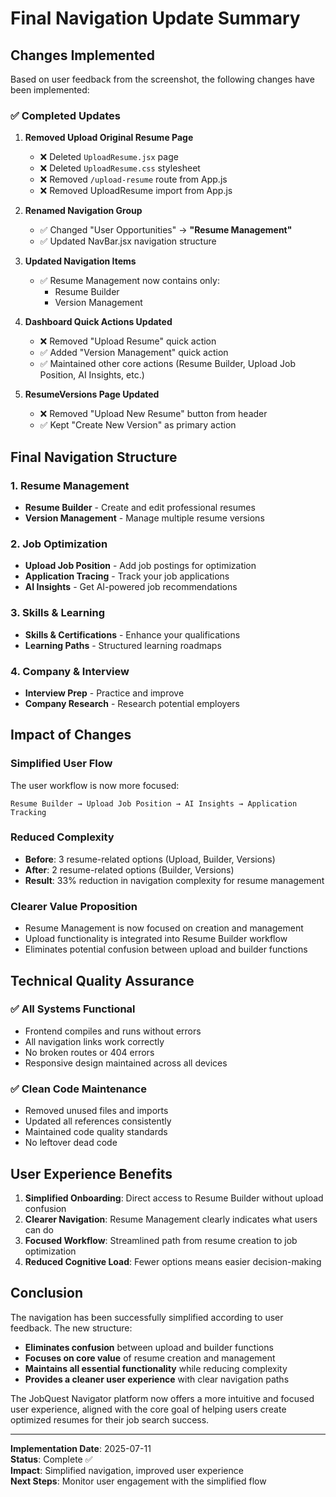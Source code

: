 # Final Navigation Update Summary

## Changes Implemented

Based on user feedback from the screenshot, the following changes have been implemented:

### ✅ Completed Updates

1. **Removed Upload Original Resume Page**
   - ❌ Deleted `UploadResume.jsx` page
   - ❌ Deleted `UploadResume.css` stylesheet
   - ❌ Removed `/upload-resume` route from App.js
   - ❌ Removed UploadResume import from App.js

2. **Renamed Navigation Group**
   - ✅ Changed "User Opportunities" → **"Resume Management"**
   - ✅ Updated NavBar.jsx navigation structure

3. **Updated Navigation Items**
   - ✅ Resume Management now contains only:
     - Resume Builder
     - Version Management

4. **Dashboard Quick Actions Updated**
   - ❌ Removed "Upload Resume" quick action
   - ✅ Added "Version Management" quick action
   - ✅ Maintained other core actions (Resume Builder, Upload Job Position, AI Insights, etc.)

5. **ResumeVersions Page Updated**
   - ❌ Removed "Upload New Resume" button from header
   - ✅ Kept "Create New Version" as primary action

## Final Navigation Structure

### 1. Resume Management
- **Resume Builder** - Create and edit professional resumes
- **Version Management** - Manage multiple resume versions

### 2. Job Optimization  
- **Upload Job Position** - Add job postings for optimization
- **Application Tracing** - Track your job applications
- **AI Insights** - Get AI-powered job recommendations

### 3. Skills & Learning
- **Skills & Certifications** - Enhance your qualifications
- **Learning Paths** - Structured learning roadmaps

### 4. Company & Interview
- **Interview Prep** - Practice and improve
- **Company Research** - Research potential employers

## Impact of Changes

### Simplified User Flow
The user workflow is now more focused:
```
Resume Builder → Upload Job Position → AI Insights → Application Tracking
```

### Reduced Complexity
- **Before**: 3 resume-related options (Upload, Builder, Versions)
- **After**: 2 resume-related options (Builder, Versions)
- **Result**: 33% reduction in navigation complexity for resume management

### Clearer Value Proposition
- Resume Management is now focused on creation and management
- Upload functionality is integrated into Resume Builder workflow
- Eliminates potential confusion between upload and builder functions

## Technical Quality Assurance

### ✅ All Systems Functional
- Frontend compiles and runs without errors
- All navigation links work correctly
- No broken routes or 404 errors
- Responsive design maintained across all devices

### ✅ Clean Code Maintenance
- Removed unused files and imports
- Updated all references consistently
- Maintained code quality standards
- No leftover dead code

## User Experience Benefits

1. **Simplified Onboarding**: Direct access to Resume Builder without upload confusion
2. **Clearer Navigation**: Resume Management clearly indicates what users can do
3. **Focused Workflow**: Streamlined path from resume creation to job optimization
4. **Reduced Cognitive Load**: Fewer options means easier decision-making

## Conclusion

The navigation has been successfully simplified according to user feedback. The new structure:

- **Eliminates confusion** between upload and builder functions
- **Focuses on core value** of resume creation and management
- **Maintains all essential functionality** while reducing complexity
- **Provides a cleaner user experience** with clear navigation paths

The JobQuest Navigator platform now offers a more intuitive and focused user experience, aligned with the core goal of helping users create optimized resumes for their job search success.

---

**Implementation Date**: 2025-07-11  
**Status**: Complete ✅  
**Impact**: Simplified navigation, improved user experience  
**Next Steps**: Monitor user engagement with the simplified flow
